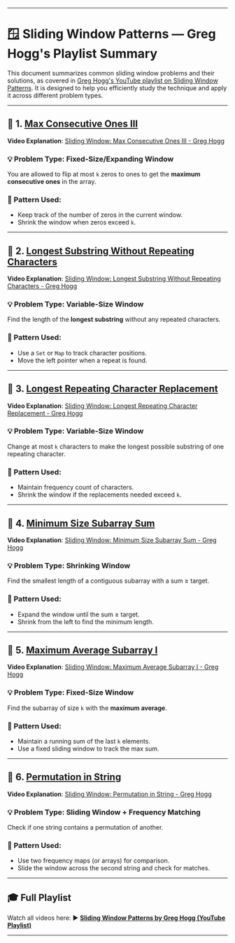 
---

# 🪟 Sliding Window Patterns — Greg Hogg's Playlist Summary

This document summarizes common sliding window problems and their solutions, as covered in [Greg Hogg's YouTube playlist on Sliding Window Patterns](https://www.youtube.com/watch?v=HsGKI02yw6M&list=PLKYEe2WisBTFZH-p9jgAOwtHy9_LGI28W). It is designed to help you efficiently study the technique and apply it across different problem types.

---

## 📌 1. [Max Consecutive Ones III](https://leetcode.com/problems/max-consecutive-ones-iii/description/)

**Video Explanation**: [Sliding Window: Max Consecutive Ones III - Greg Hogg](https://www.youtube.com/watch?v=HsGKI02yw6M&list=PLKYEe2WisBTFZH-p9jgAOwtHy9_LGI28W&index=1)

### 💡 Problem Type: Fixed-Size/Expanding Window

You are allowed to flip at most `k` zeros to ones to get the **maximum consecutive ones** in the array.

### 🧠 Pattern Used:

* Keep track of the number of zeros in the current window.
* Shrink the window when zeros exceed `k`.

---

## 📌 2. [Longest Substring Without Repeating Characters](https://leetcode.com/problems/longest-substring-without-repeating-characters/)

**Video Explanation**: [Sliding Window: Longest Substring Without Repeating Characters - Greg Hogg](https://www.youtube.com/watch?v=FCbOzdHKW18&list=PLKYEe2WisBTFZH-p9jgAOwtHy9_LGI28W&index=2)

### 💡 Problem Type: Variable-Size Window

Find the length of the **longest substring** without any repeated characters.

### 🧠 Pattern Used:

* Use a `Set` or `Map` to track character positions.
* Move the left pointer when a repeat is found.

---

## 📌 3. [Longest Repeating Character Replacement](https://leetcode.com/problems/longest-repeating-character-replacement/description/)

**Video Explanation**: [Sliding Window: Longest Repeating Character Replacement - Greg Hogg](https://www.youtube.com/watch?v=FCbOzdHKW18&list=PLKYEe2WisBTFZH-p9jgAOwtHy9_LGI28W&index=3)

### 💡 Problem Type: Variable-Size Window

Change at most `k` characters to make the longest possible substring of one repeating character.

### 🧠 Pattern Used:

* Maintain frequency count of characters.
* Shrink the window if the replacements needed exceed `k`.

---

## 📌 4. [Minimum Size Subarray Sum](https://leetcode.com/problems/minimum-size-subarray-sum/description/)

**Video Explanation**: [Sliding Window: Minimum Size Subarray Sum - Greg Hogg](https://www.youtube.com/watch?v=FCbOzdHKW18&list=PLKYEe2WisBTFZH-p9jgAOwtHy9_LGI28W&index=4)

### 💡 Problem Type: Shrinking Window

Find the smallest length of a contiguous subarray with a sum ≥ target.

### 🧠 Pattern Used:

* Expand the window until the sum ≥ target.
* Shrink from the left to find the minimum length.

---

## 📌 5. [Maximum Average Subarray I](https://leetcode.com/problems/maximum-average-subarray-i/)

**Video Explanation**: [Sliding Window: Maximum Average Subarray I - Greg Hogg](https://www.youtube.com/watch?v=FCbOzdHKW18&list=PLKYEe2WisBTFZH-p9jgAOwtHy9_LGI28W&index=5)

### 💡 Problem Type: Fixed-Size Window

Find the subarray of size `k` with the **maximum average**.

### 🧠 Pattern Used:

* Maintain a running sum of the last `k` elements.
* Use a fixed sliding window to track the max sum.

---

## 📌 6. [Permutation in String](https://leetcode.com/problems/permutation-in-string/)

**Video Explanation**: [Sliding Window: Permutation in String - Greg Hogg](https://www.youtube.com/watch?v=FCbOzdHKW18&list=PLKYEe2WisBTFZH-p9jgAOwtHy9_LGI28W&index=6)

### 💡 Problem Type: Sliding Window + Frequency Matching

Check if one string contains a permutation of another.

### 🧠 Pattern Used:

* Use two frequency maps (or arrays) for comparison.
* Slide the window across the second string and check for matches.

---

## 🎓 Full Playlist

Watch all videos here:
▶️ **[Sliding Window Patterns by Greg Hogg (YouTube Playlist)](https://www.youtube.com/watch?v=HsGKI02yw6M&list=PLKYEe2WisBTFZH-p9jgAOwtHy9_LGI28W)**

---

